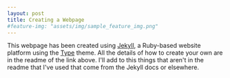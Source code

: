 ```yaml
---
layout: post
title: Creating a Webpage
#feature-img: "assets/img/sample_feature_img.png"
---
```

This webpage has been created using [Jekyll](https://jekyllrb.com/), a Ruby-based website platform using the [Type](https://github.com/rohanchandra/type-theme) theme. All the details of how to create your own are in the readme of the link above. I'll add to this things that aren't in the readme that I've used that come from the Jekyll docs or elsewhere.
